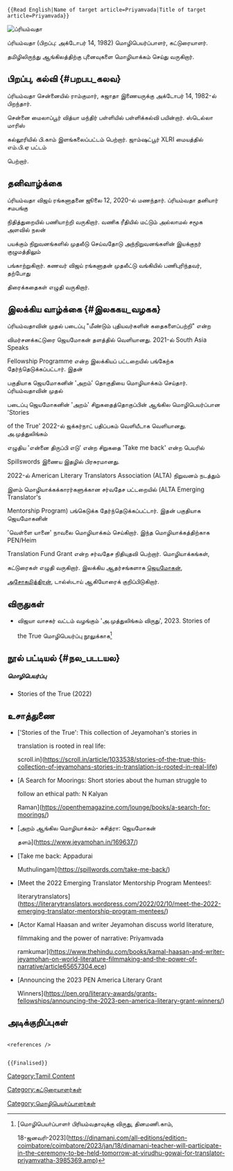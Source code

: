 ```{=mediawiki}
{{Read English|Name of target article=Priyamvada|Title of target article=Priyamvada}}
```
![ப்ரியம்வதா](33A8B8D3-8966-4437-A719-120DE9AA5617.jpg "ப்ரியம்வதா")

ப்ரியம்வதா (பிறப்பு: அக்டோபர் 14, 1982) மொழிபெயர்ப்பாளர், கட்டுரையாளர்.
தமிழிலிருந்து ஆங்கிலத்திற்கு புனைவுகளை மொழியாக்கம் செய்து வருகிறார்.

## பிறப்பு, கல்வி {#பறபப_கலவ}

ப்ரியம்வதா சென்னையில் ராம்குமார், சுஜாதா இணையருக்கு அக்டோபர் 14, 1982-ல் பிறந்தார்.
சென்னை மைலாப்பூர் வித்யா மந்திர் பள்ளியில் பள்ளிக்கல்வி பயின்றார். ஸ்டெல்லா மாரிஸ்
கல்லூரியில் பி.காம் இளங்கலைப்பட்டம் பெற்றார். ஜாம்ஷட்பூர் XLRI மையத்தில் எம்.பி.ஏ பட்டம்
பெற்றார்.

## தனிவாழ்க்கை

ப்ரியம்வதா விஜய் ரங்கனாதனை ஜூலை 12, 2020-ல் மணந்தார். ப்ரியம்வதா தனியார் சமபங்கு
நிதித்துறையில் பணியாற்றி வருகிறார். வணிக ரீதியில் மட்டும் அல்லாமல் சமூக அளவில் நலன்
பயக்கும் நிறுவனங்களில் முதலீடு செய்வதோடு அந்நிறுவனங்களின் இயக்குநர் குழுமத்திலும்
பங்காற்றுகிறார். கணவர் விஜய் ரங்கனாதன் முதலீட்டு வங்கியில் பணிபுரிந்தவர், தற்போது
திரைக்கதைகள் எழுதி வருகிறார்.

## இலக்கிய வாழ்க்கை {#இலககய_வழகக}

ப்ரியம்வதாவின் முதல் படைப்பு "மீண்டும் புதியவர்களின் கதைகளைப்பற்றி" என்ற
விமர்சனக்கட்டுரை ஜெயமோகன் தளத்தில் வெளியானது. 2021-ல் South Asia Speaks
Fellowship Programme என்ற இலக்கியப் பட்டறையில் பங்கேற்க தேர்ந்தெடுக்கப்பட்டார். இதன்
பகுதியாக ஜெயமோகனின் \'அறம்\' தொகுதியை மொழியாக்கம் செய்தார். ப்ரியம்வதாவின் முதல்
படைப்பு ஜெயமோகனின் \'அறம்\' சிறுகதைத்தொகுப்பின் ஆங்கில மொழிபெயர்ப்பான \'Stories
of the True\' 2022-ல் ஜக்கர்நாட் பதிப்பகம் வெளியீடாக வெளியானது. அ.முத்துலிங்கம்
எழுதிய \'என்னை திருப்பி எடு\' என்ற சிறுகதை \'Take me back\' என்ற பெயரில்
Spillswords இணைய இதழில் பிரசுரமானது.

2022-ல் American Literary Translators Association (ALTA) நிறுவனம் நடத்தும்
இளம் மொழியாக்கக்காரர்களுக்கான சர்வதேச பட்டறையில் (ALTA Emerging Translator\'s
Mentorship Program) பங்கெடுக்க தேர்ந்தெடுக்கப்பட்டார். இதன் பகுதியாக ஜெயமோகனின்
\'வெள்ளை யானை\' நாவலை மொழியாக்கம் செய்கிறார். இந்த மொழியாக்கத்திற்காக PEN/Heim
Translation Fund Grant என்ற சர்வதேச நிதியுதவி பெற்றார். மொழியாக்கங்கள்,
கட்டுரைகள் எழுதி வருகிறார். இலக்கிய ஆதர்சங்களாக [ஜெயமோகன்](ஜெயமோகன் "wikilink"),
[அசோகமித்திரன்](அசோகமித்திரன் "wikilink"), டால்ஸ்டாய் ஆகியோரைக் குறிப்பிடுகிறார்.

## விருதுகள்

-   விஜயா வாசகர் வட்டம் வழங்கும் \'அ.முத்துலிங்கம் விருது\', 2023. Stories of
    the True மொழிபெயர்ப்பு நூலுக்காக[^1]

## நூல் பட்டியல் {#நல_படடயல}

##### மொழிபெயர்ப்பு

-   Stories of the True (2022)

## உசாத்துணை

-   ['Stories of the True': This collection of Jeyamohan's stories in
    translation is rooted in real life:
    scroll.in](https://scroll.in/article/1033538/stories-of-the-true-this-collection-of-jeyamohans-stories-in-translation-is-rooted-in-real-life)
-   [A Search for Moorings: Short stories about the human struggle to
    follow an ethical path: N Kalyan
    Raman](https://openthemagazine.com/lounge/books/a-search-for-moorings/)
-   [அறம் ஆங்கில மொழியாக்கம்- சுசித்ரா: ஜெயமோகன்
    தளம்](https://www.jeyamohan.in/169637/)
-   [Take me back: Appadurai
    Muthulingam](https://spillwords.com/take-me-back/)
-   [Meet the 2022 Emerging Translator Mentorship Program Mentees!:
    literarytranslators](https://literarytranslators.wordpress.com/2022/02/10/meet-the-2022-emerging-translator-mentorship-program-mentees/)
-   [Actor Kamal Haasan and writer Jeyamohan discuss world literature,
    filmmaking and the power of narrative: Priyamvada
    ramkumar](https://www.thehindu.com/books/kamal-haasan-and-writer-jeyamohan-on-world-literature-filmmaking-and-the-power-of-narrative/article65657304.ece)
-   [Announcing the 2023 PEN America Literary Grant
    Winners](https://pen.org/literary-awards/grants-fellowships/announcing-the-2023-pen-america-literary-grant-winners/)

## அடிக்குறிப்புகள்

```{=html}
<references />
```
```{=mediawiki}
{{Finalised}}
```
[Category:Tamil Content](Category:Tamil_Content "wikilink")
[Category:கட்டுரையாளர்கள்](Category:கட்டுரையாளர்கள் "wikilink")
[Category:மொழிபெயர்ப்பாளர்கள்](Category:மொழிபெயர்ப்பாளர்கள் "wikilink")

[^1]: [மொழிபெயா்ப்பாளா் பிரியம்வதாவுக்கு விருது, தினமணி.காம்,
    18-ஜனவரி-2023](https://dinamani.com/all-editions/edition-coimbatore/coimbatore/2023/jan/18/dinamani-teacher-will-participate-in-the-ceremony-to-be-held-tomorrow-at-virudhu-gowai-for-translator-priyamvatha-3985369.amp)
